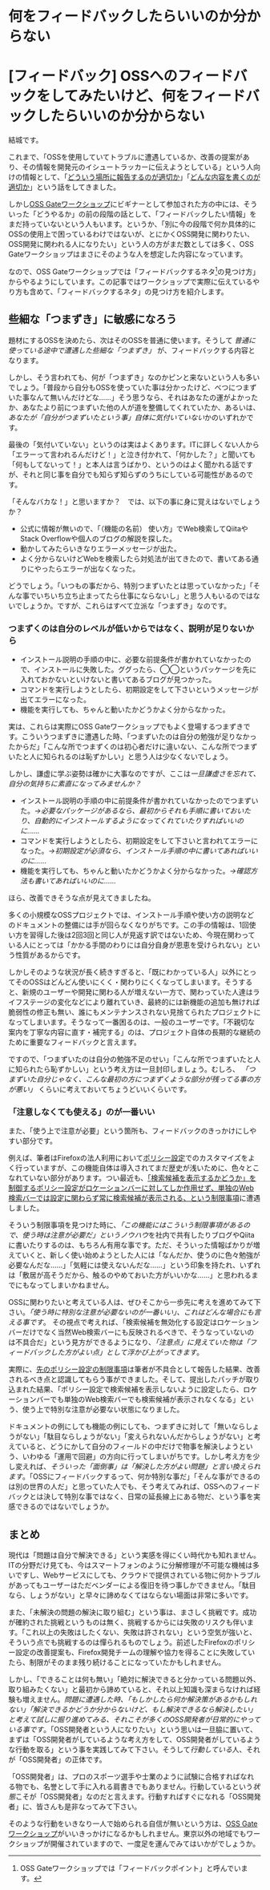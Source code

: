 # 何をフィードバックしたらいいのか分からない

# [フィードバック] OSSへのフィードバックをしてみたいけど、何をフィードバックしたらいいのか分からない

結城です。

これまで、「OSSを使用していてトラブルに遭遇しているか、改善の提案があり、その情報を開発元のイシュートラッカーに伝えようとしている」という人向けの情報として、「[どういう場所に報告するのが適切か](20190618)」「[どんな内容を書くのが適切か](20190619)」という話をしてきました。

しかし[OSS Gateワークショップ](https://oss-gate.github.io/)にビギナーとして参加された方の中には、そういった「どうやるか」の前の段階の話として、「フィードバックしたい情報」をまだ持っていないという人もいます。というか、「別に今の段階で何か具体的にOSSの使用上で困っているわけではないが、とにかくOSS開発に関わりたい、OSS開発に関われる人になりたい」という人の方がまだ数としては多く、OSS Gateワークショップはまさにそのような人を想定した内容になっています。

なので、OSS Gateワークショップでは「フィードバックするネタ[^feedback-point]の見つけ方」からやるようにしています。この記事ではワークショップで実際に伝えているやり方も含めて、「フィードバックするネタ」の見つけ方を紹介します。

[^feedback-point]: OSS Gateワークショップでは「フィードバックポイント」と呼んでいます。



## 些細な「つまずき」に敏感になろう

題材にするOSSを決めたら、次はそのOSSを普通に使います。そうして *普通に使っている途中で遭遇した些細な「つまずき」* が、フィードバックする内容となります。

しかし、そう言われても、何が「つまずき」なのかピンと来ないという人も多いでしょう。「普段から自分もOSSを使っていた事は分かったけど、べつにつまずいた事なんて無いんだけどな……」そう思うなら、それはあなたの運がよかったか、あなたより前につまずいた他の人が道を整備してくれていたか、あるいは、*あなたが「自分がつまずいたという事」自体に気付いていない*かのいずれかです。

最後の「気付いていない」というのは実はよくあります。ITに詳しくない人から「エラーって言われるんだけど！」と泣き付かれて、「何かした？」と聞いても「何もしてないって！」と本人は言うばかり、というのはよく聞かれる話ですが、それと同じ事を自分でも知らず知らずのうちにしている可能性があるのです。

「そんなバカな！」と思いますか？　では、以下の事に身に覚えはないでしょうか？

* 公式に情報が無いので、「（機能の名前） 使い方」でWeb検索してQiitaやStack Overflowや個人のブログの解説を探した。
* 動かしてみたらいきなりエラーメッセージが出た。
* よく分からないけどWebを検索したら対処法が出てきたので、書いてある通りにやったらエラーが出なくなった。

どうでしょう。「いつもの事だから、特別つまずいたとは思っていなかった」「そんな事でいちいち立ち止まってたら仕事にならないし」と思う人もいるのではないでしょうか。ですが、これらはすべて立派な「つまずき」なのです。


### つまずくのは自分のレベルが低いからではなく、説明が足りないから

* インストール説明の手順の中に、必要な前提条件が書かれていなかったので、インストールに失敗した。ググったら、◯◯というパッケージを先に入れておかないといけないと書いてあるブログが見つかった。
* コマンドを実行しようとしたら、初期設定をして下さいというメッセージが出てエラーになった。
* 機能を実行しても、ちゃんと動いたかどうかよく分からなかった。

実は、これらは実際にOSS Gateワークショップでもよく登場するつまずきです。こういうつまずきに遭遇した時、「つまずいたのは自分の勉強が足りなかったからだ」「こんな所でつまずくのは初心者だけに違いない、こんな所でつまずいたと人に知られるのは恥ずかしい」と思う人は少なくないでしょう。

しかし、謙虚に学ぶ姿勢は確かに大事なのですが、ここは*一旦謙虚さを忘れて、自分の気持ちに素直になってみませんか？*

* インストール説明の手順の中に前提条件が書かれていなかったのでつまずいた。*→必要なパッケージがあるなら、最初からそれも手順に書いておいたり、自動的にインストールするようになってくれていたりすればいいのに……*
* コマンドを実行しようとしたら、初期設定をして下さいと言われてエラーになった。*→初期設定が必須なら、インストール手順の中に書いてあればいいのに……*
* 機能を実行しても、ちゃんと動いたかどうかよく分からなかった。*→確認方法も書いてあればいいのに……*

ほら、改善できそうな点が見えてきましたね。

多くの小規模なOSSプロジェクトでは、インストール手順や使い方の説明などのドキュメントの整備には手が回らなくなりがちです。この手の情報は、1回使い方を習得した後は2回3回と同じ人が見返す訳ではないため、今現在関わっている人にとっては「かかる手間のわりには自分自身が恩恵を受けられない」という性質があるからです。

しかしそのような状況が長く続きすぎると、「既にわかっている人」以外にとってそのOSSはどんどん使いにくく・関わりにくくなってしまいます。そうすると、新規のユーザーや開発に関わる人が増えない一方で、関わっていた人達はライフステージの変化などにより離れていき、最終的には新機能の追加も無ければ脆弱性の修正も無い、誰にもメンテナンスされない見捨てられたプロジェクトになってしまいます。そうなって一番困るのは、一般のユーザーです。「不親切な案内を丁寧な内容に直す・補完する」のは、プロジェクト自体の長期的な継続のために重要なフィードバックと言えます。

ですので、「つまずいたのは自分の勉強不足のせい」「こんな所でつまずいたと人に知られたら恥ずかしい」という考え方は一旦封印しましょう。むしろ、 *「つまずいた自分じゃなく、こんな最初の方につまずくような部分が残ってる事の方が悪い」* くらいに考えておいてちょうどいいくらいです。

### 「注意しなくても使える」のが一番いい

また、「使う上で注意が必要」という箇所も、フィードバックのきっかけにしやすい部分です。

例えば、筆者はFirefoxの法人利用において[ポリシー設定](20180512)でのカスタマイズをよく行っていますが、この機能自体は導入されてまだ歴史が浅いために、色々とこなれていない部分があります。つい最近も、[「検索候補を表示するかどうか」を制御するポリシー設定がロケーションバーに対してしか作用せず、単独のWeb検索バーでは設定に関わらず常に検索候補が表示される、という制限事項](https://bugzilla.mozilla.org/show_bug.cgi?id=1555584)に遭遇しました。

そういう制限事項を見つけた時に、*「この機能にはこういう制限事項があるので、使う時は注意が必要だ」というノウハウ*を社内で共有したりブログやQiitaに書いたりするのは、もちろん有用な事です。ただ、そういった情報ばかりが増えていくと、新しく使い始めようとした人には「なんだか、使うのに色々勉強が必要なんだな……」「気軽には使えないんだな……」という印象を持たれ、いずれは「敷居が高そうだから、触るのやめておいた方がいいかな……」と思われるまでにもなってしまいかねません。

OSSに関わりたいと考えている人は、ぜひそこから一歩先に考えを進めてみて下さい。*「使う時に特別な注意が必要ないのが一番いい」、これはどんな場合にも言える事です*。 その視点で考えれば、「検索候補を無効化する設定はロケーションバーだけでなく当然Web検索バーにも反映されるべきで、そうなっていないのは不具合だ」という見方ができるようになり、*「注意点」に見えていた物は「フィードバックした方がよい点」として浮かび上がってきます*。

実際に、[先のポリシー設定の制限事項](https://bugzilla.mozilla.org/show_bug.cgi?id=1555584)は筆者が不具合として報告した結果、改善されるべき点と認識してもらう事ができました。そして、提出したパッチが取り込まれた結果、「ポリシー設定で検索候補を表示しないように設定したら、ロケーションバーでも単独のWeb検索バーでも検索候補が表示されなくなる」という、使う上で特別な注意が必要ない状態になりました。

ドキュメントの例にしても機能の例にしても、つまずきに対して「無いならしょうがない」「駄目ならしょうがない」「変えられないんだからしょうがない」と考えていると、どうにかして自分のフィールドの中だけで物事を解決しようという、いわゆる「運用で回避」の方向に行ってしまいがちです。しかし考え方を少し変えれば、*そういった「面倒事」は「解決した方がよい問題」と言い換えられます*。「OSSにフィードバックするって、何か特別な事だ」「そんな事ができるのは別の世界の人だ」と思っていた人でも、そう考えてみれば、OSSへのフィードバックとは決して特別な事ではなく、日常の延長線上にある物だ、という事を実感できるのではないでしょうか。

## まとめ

現代は「問題は自分で解決できる」という実感を得にくい時代かも知れません。ITの分野だけ見ても、今はスマートフォンのように分解修理が不可能な機械は多いですし、Webサービスにしても、クラウドで提供されている物に何かトラブルがあってもユーザーはただベンダーによる復旧を待つ事しかできません。「駄目なら、しょうがない」と早々に諦めなくてはならない場面は非常に多いです。

また、「未解決の問題の解決に取り組む」という事は、まさしく挑戦です。成功が確約された挑戦というものは無く、挑戦するからには失敗のリスクも伴います。「これ以上の失敗はしたくない、失敗は許されない」という空気が強いと、そういう点でも挑戦するのは憚られるものでしょう。前述したFirefoxのポリシー設定の改善提案も、Firefox開発チームの理解や協力を得ることに失敗していたら、制限がそのまま残り続けることになっていたかもしれません。

しかし、「できることは何も無い」「絶対に解決できると分かっている問題以外、取り組みたくない」と最初から諦めていると、それ以上知識も深まらなければ経験も増えません。*問題に遭遇した時、「もしかしたら何か解決策があるかもしれない」「解決できるかどうか分からないけど、もし解決できるなら解決したい」と考えて試しに掘り進めてみる、それこそが多くのOSS開発者が日常的にやっている事です*。「OSS開発者という人になりたい」という思いは一旦脇に置いて、まずは「OSS開発者がしているような考え方をして、OSS開発者がしているような行動を取る」という事を実践してみて下さい。そうして*行動している*人、それが「OSS開発者」の正体です。

「OSS開発者」は、プロのスポーツ選手や士業のように試験に合格すればなれる物でも、名誉として手に入れる肩書きでもありません。行動しているという*状態*こそが「OSS開発者」なのだと言えます。行動すればすぐになれる「OSS開発者」に、皆さんも是非なってみて下さい。

そのような行動をいきなり一人で始められる自信が無いという方は、[OSS Gateワークショップ](https://oss-gate.github.io/)がいいきっかけになるかもしれません。東京以外の地域でもワークショップが開催されていますので、一度足を運んでみてはいかがでしょうか。

